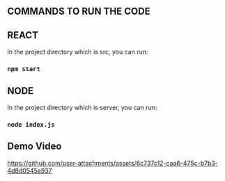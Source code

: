 ## COMMANDS TO RUN THE CODE

## REACT

In the project directory which is src, you can run:

### `npm start`

## NODE

In the project directory which is server, you can run:

### `node index.js`

## Demo Video


https://github.com/user-attachments/assets/6c737c12-caa6-475c-b7b3-4d8d0545a937



